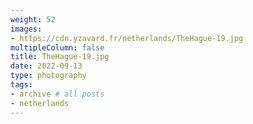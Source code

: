```yaml
---
weight: 52
images:
- https://cdn.yzavard.fr/netherlands/TheHague-19.jpg
multipleColumn: false
title: TheHague-19.jpg
date: 2022-09-13
type: photography
tags:
- archive # all posts
- netherlands
---
```

